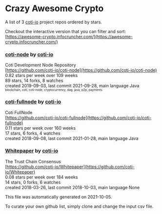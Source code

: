 # Crazy Awesome Crypto
A list of 3 [coti-io](https://github.com/coti-io) project repos ordered by stars.  

Checkout the interactive version that you can filter and sort: 
[https://awesome-crypto.infocruncher.com/](https://awesome-crypto.infocruncher.com/)  


### [coti-node](https://github.com/coti-io/coti-node) by [coti-io](https://github.com/coti-io)  
Coti Development Node Repository  
[https://github.com/coti-io/coti-node](https://github.com/coti-io/coti-node)  
0.82 stars per week over 109 weeks  
89 stars, 14 forks, 8 watches  
created 2019-09-03, last commit 2021-09-28, main language Java  
<sub><sup>blockchain, coti, coti-node, cryptocurrency, dag, java, p2p, payments</sup></sub>


### [coti-fullnode](https://github.com/coti-io/coti-fullnode) by [coti-io](https://github.com/coti-io)  
Coti FullNode  
[https://github.com/coti-io/coti-fullnode](https://github.com/coti-io/coti-fullnode)  
0.11 stars per week over 160 weeks  
17 stars, 6 forks, 4 watches  
created 2018-09-08, last commit 2021-01-28, main language Java  


### [Whitepaper](https://github.com/coti-io/Whitepaper) by [coti-io](https://github.com/coti-io)  
The Trust Chain Consensus  
[https://github.com/coti-io/Whitepaper](https://github.com/coti-io/Whitepaper)  
0.08 stars per week over 184 weeks  
14 stars, 0 forks, 6 watches  
created 2018-03-26, last commit 2018-10-03, main language None  


This file was automatically generated on 2021-10-05.  

To curate your own github list, simply clone and change the input csv file.  
